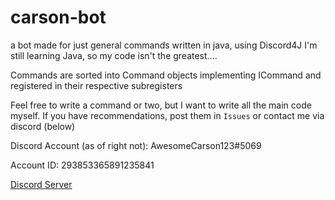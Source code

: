 # carson-bot
a bot made for just general commands
written in java, using Discord4J
I'm still learning Java, so my code isn't the greatest.... 

Commands are sorted into Command objects implementing ICommand and registered in their respective subregisters

Feel free to write a command or two, but I want to write all the main code myself. If you have recommendations, post them in `Issues` or contact me via discord (below)


Discord Account (as of right not): AwesomeCarson123#5069

Account ID: 293853365891235841

[Discord Server](discord.gg/xDQt7e7)

